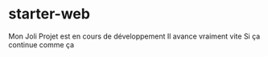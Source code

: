 # starter-web
Mon Joli Projet
est en cours de développement
Il avance vraiment vite
Si ça continue comme ça

